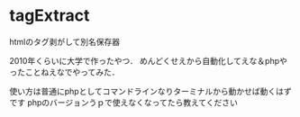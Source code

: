 tagExtract
==========

htmlのタグ剥がして別名保存器

2010年くらいに大学で作ったやつ．
めんどくせえから自動化してえな＆phpやったことねえなでやってみた．

使い方は普通にphpとしてコマンドラインなりターミナルから動かせば動くはずです
phpのバージョンうｐで使えなくなってたら教えてください
